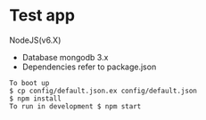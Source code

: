 # Test app

NodeJS(v6.X)

* Database mongodb 3.x
* Dependencies refer to package.json

```
To boot up
$ cp config/default.json.ex config/default.json
$ npm install
To run in development $ npm start
```
